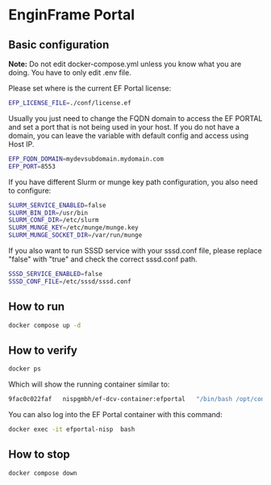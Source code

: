 # EnginFrame Portal

## Basic configuration

**Note:** Do not edit docker-compose.yml unless you know what you are doing. You have to only edit .env file.

Please set where is the current EF Portal license:

```bash
EFP_LICENSE_FILE=./conf/license.ef
```

Usually you just need to change the FQDN domain to access the EF PORTAL and set a port that is not being used in your host. If you do not have a domain, you can leave the variable with default config and access using Host IP.

```bash 
EFP_FQDN_DOMAIN=mydevsubdomain.mydomain.com
EFP_PORT=8553
```
If you have different Slurm or munge key path configuration, you also need to configure:

```bash
SLURM_SERVICE_ENABLED=false
SLURM_BIN_DIR=/usr/bin
SLURM_CONF_DIR=/etc/slurm
SLURM_MUNGE_KEY=/etc/munge/munge.key
SLURM_MUNGE_SOCKET_DIR=/var/run/munge
```

If you also want to run SSSD service with your sssd.conf file, please replace "false" with "true" and check the correct sssd.conf path.

```bash
SSSD_SERVICE_ENABLED=false
SSSD_CONF_FILE=/etc/sssd/sssd.conf
```

## How to run

```bash
docker compose up -d
```

## How to verify

```bash
docker ps
```

Which will show the running container similar to: 

```bash
9fac0c022faf   nispgmbh/ef-dcv-container:efportal   "/bin/bash /opt/cont…"   11 seconds ago   Up 10 seconds   8553/tcp, 0.0.0.0:8553->8443/tcp, :::8553->8443/tcp   efportal-nisp
```

You can also log into the EF Portal container with this command: 

```bash
docker exec -it efportal-nisp  bash
```

## How to stop

```bash
docker compose down
```
